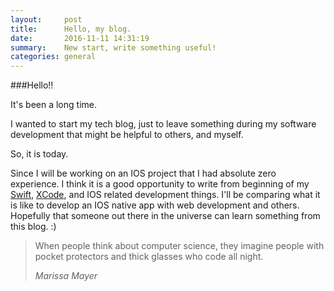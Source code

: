 ```yaml
---
layout:     post
title:      Hello, my blog.
date:       2016-11-11 14:31:19
summary:    New start, write something useful!
categories: general
---
```


###Hello!!

It's been a long time.

I wanted to start my tech blog, just to leave something during my software development that might be helpful to others, and myself.

So, it is today.

Since I will be working on an IOS project that I had absolute zero experience. I think it is a good opportunity to write from beginning of my [Swift](https://swift.org/), [XCode](https://developer.apple.com/xcode/), and IOS related development things. I'll be comparing what it is like to develop an IOS native app with web development and others. Hopefully that someone out there in the universe can learn something from this blog. :)

<blockquote>
  <p>
  When people think about computer science, they imagine people with pocket protectors and thick glasses who code all night.
  </p>
  <footer><cite title="Antoine de Saint-Exupéry">Marissa Mayer</cite></footer>
</blockquote>
